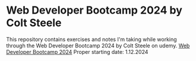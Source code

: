 # Web Developer Bootcamp 2024 by Colt Steele
This repository contains exercises and notes I'm taking while working through the Web Developer Bootcamp 2024 by Colt Steele on udemy.
[Web Developer Bootcamp 2024](https://www.udemy.com/course/the-web-developer-bootcamp/?couponCode=NEWYEARCAREER)
Proper starting date: 1.12.2024
